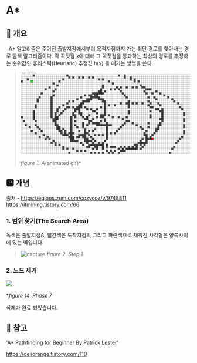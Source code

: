 # A*
## 📢 개요

 A* 알고리즘은 주어진 출발지점에서부터 목적지점까지 가는 최단 경로를 찾아내는 경로 탐색 알고리즘이다. 각 꼭짓점 x에 대해 그 꼭짓점을 통과하는 최상의 경로를 추정하는 순위값인 휴리스틱(Heuristic) 추정값 h(x) 을 매기는 방법을 쓴다.
  
  >![capture](https://github.com/kbm0996/-Algorithm-Pathfind/blob/master/AStar/AGIF.gif)
  >*figure 1. A*(animated gif)*

 
 ## 🅿 개념
 출처 -  https://egloos.zum.com/cozycoz/v/9748811
 https://itmining.tistory.com/66
 
 ### 1. 범위 찾기(The Search Area)
   녹색은 출발지점A, 빨간색은 도착지점B, 그리고 파란색으로 채워진 사각형은 양쪽사이에 있는 벽입니다.

  >![capture](http://pds11.egloos.com/pds/200905/25/42/a0118142_4a1a3cd65c3d0.jpg)
  >*figure 2. Step 1*

 ### 2. 노드 제거

  ![](https://s3.ap-northeast-2.amazonaws.com/opentutorials-user-file/module/1335/2975.png)

 **figure 14. Phase 7*

  삭제가 완료 되었습니다.
 
 
 ## 📌 참고
 
 'A* Pathfinding for Beginner By Patrick Lester’ 
 
 https://deliorange.tistory.com/110
